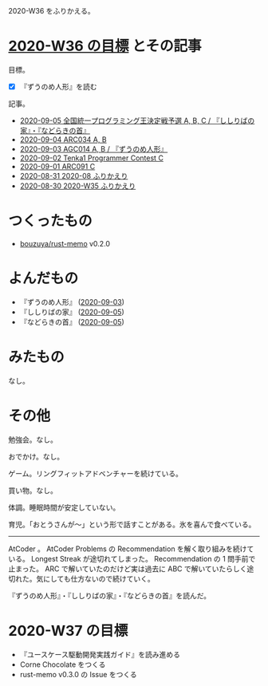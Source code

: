 2020-W36 をふりかえる。

# [2020-W36 の目標][2020-08-30] とその記事

目標。

- [x] 『ずうのめ人形』を読む

記事。

- [2020-09-05 全国統一プログラミング王決定戦予選 A, B, C / 『ししりばの家』・『などらきの首』][2020-09-05]
- [2020-09-04 ARC034 A, B][2020-09-04]
- [2020-09-03 AGC014 A, B / 『ずうのめ人形』][2020-09-03]
- [2020-09-02 Tenka1 Programmer Contest C][2020-09-02]
- [2020-09-01 ARC091 C][2020-09-01]
- [2020-08-31 2020-08 ふりかえり][2020-08-31]
- [2020-08-30 2020-W35 ふりかえり][2020-08-30]

# つくったもの

- [bouzuya/rust-memo][] v0.2.0

# よんだもの

- 『ずうのめ人形』 ([2020-09-03][])
- 『ししりばの家』 ([2020-09-05][])
- 『などらきの首』 ([2020-09-05][])

# みたもの

なし。

# その他

勉強会。なし。

おでかけ。なし。

ゲーム。リングフィットアドベンチャーを続けている。

買い物。なし。

体調。睡眠時間が安定していない。

育児。「おとうさんが〜」という形で話すことがある。氷を喜んで食べている。

---

AtCoder 。 AtCoder Problems の Recommendation を解く取り組みを続けている。 Longest Streak が途切れてしまった。 Recommendation の 1 問手前で止まった。 ARC で解いていたのだけど実は過去に ABC で解いていたらしく途切れた。気にしても仕方ないので続けていく。

『ずうのめ人形』・『ししりばの家』・『などらきの首』を読んだ。

# 2020-W37 の目標

- 『ユースケース駆動開発実践ガイド』を読み進める
- Corne Chocolate をつくる
- rust-memo v0.3.0 の Issue をつくる

[2020-08-30]: https://blog.bouzuya.net/2020/08/30/
[2020-08-31]: https://blog.bouzuya.net/2020/08/31/
[2020-09-01]: https://blog.bouzuya.net/2020/09/01/
[2020-09-02]: https://blog.bouzuya.net/2020/09/02/
[2020-09-03]: https://blog.bouzuya.net/2020/09/03/
[2020-09-04]: https://blog.bouzuya.net/2020/09/04/
[2020-09-05]: https://blog.bouzuya.net/2020/09/05/
[bouzuya/rust-memo]: https://github.com/bouzuya/rust-memo
